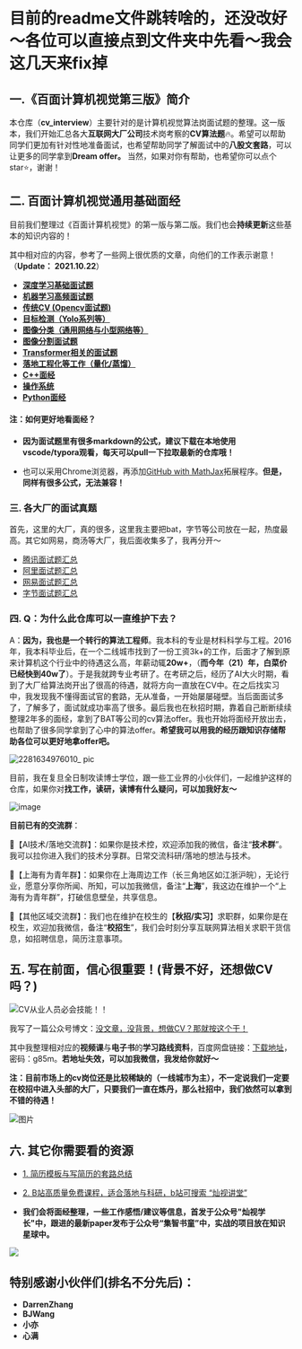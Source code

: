 # 目前的readme文件跳转啥的，还没改好～各位可以直接点到文件夹中先看～我会这几天来fix掉


## 一.《百面计算机视觉第三版》简介

本仓库（**cv_interview**）主要针对的是计算机视觉算法岗面试题的整理。这一版本，我们开始汇总各大**互联网大厂公司**技术岗考察的**CV算法题**:fire:。希望可以帮助同学们更加有针对性地准备面试，也希望帮助同学了解面试中的**八股文套路**，可以让更多的同学拿到**Dream offer。** 当然，如果对你有帮助，也希望你可以点个star⭐，谢谢！



## 二. 百面计算机视觉通用基础面经

目前我们整理过《百面计算机视觉》的第一版与第二版。我们也会**持续更新**这些基本的知识内容的！

其中相对应的内容，参考了一些网上很优质的文章，向他们的工作表示谢意！（**Update： 2021.10.22**）

- **[深度学习基础面试题](./通用计算机视觉算法面经/深度学习基础面试题/readme.md)**
- **[机器学习高频面试题](./通用计算机视觉算法面经/机器学习面试题/readme.md)**
- **[传统CV (Opencv面试题)](./通用计算机视觉算法面经/传统cv面试题/readme.md)**
- **[目标检测（Yolo系列等）](./通用计算机视觉算法面经/面标检测面试题/readme.md)**
- **[图像分类（通用网络与小型网络等）](./通用计算机视觉算法面经/图像分类面试题/readme.md)**
- **[图像分割面试题]((./通用计算机视觉算法面经/图像分割面试题/readme.md))**
- **[Transformer相关的面试题](./通用计算机视觉算法面经/Transformer面试题/readme.md)**
- **[落地工程化等工作（量化/蒸馏）](./通用计算机视觉算法面经/落地面试题(量化蒸馏等)/readme.md)**
- **[C++面经](/通用计算机视觉算法面经/C++与操作系统等面试题/C++面经题/readme.md)**
- **[操作系统](/通用计算机视觉算法面经/C++与操作系统等面试题/操作系统/readme.md)**
- **[Python面经](/通用计算机视觉算法面经/Python面试题/readme.md)**



#### 注：如何更好地看面经？

- **因为面试题里有很多markdown的公式，建议下载在本地使用vscode/typora观看，每天可以pull一下拉取最新的仓库哦！** 

- 也可以采用Chrome浏览器，再添加[GitHub with MathJax](https://chrome.google.com/webstore/detail/github-with-mathjax/ioemnmodlmafdkllaclgeombjnmnbima/related)拓展程序。**但是，同样有很多公式，无法兼容！**



### 三. 各大厂的面试真题



首先，这里的大厂，真的很多，这里我主要把bat，字节等公司放在一起，热度最高。其它如网易，商汤等大厂，我后面收集多了，我再分开～

- [腾讯面试题汇总](./大厂面试原题/腾讯/腾讯面试题.md)
- [阿里面试题汇总](./大厂面试原题/阿里/阿里面试题.md)
- [网易面试题汇总](./大厂面试原题/网易/readme.md)
- [字节面试题汇总](./大厂面试原题/字节/readme.md)



### 四. Q：**为什么此仓库可以一直维护下去？**

A：**因为，我也是一个转行的算法工程师**。我本科的专业是材料科学与工程。2016年，我本科毕业后，在一个二线城市找到了一份工资3k+的工作，后面才了解到原来计算机这个行业中的待遇这么高，年薪动辄**20w+**，（**而今年（21）年，白菜价已经快到40w了**）。于是我就跨专业考研了。在考研之后，经历了AI大火时期，看到了大厂给算法岗开出了很高的待遇，就将方向一直放在CV中。在之后找实习中，我发现我不懂得面试官的套路，无从准备，一开始屡屡碰壁。当后面面试多了，了解多了，面试就成功率高了很多。最后我也在秋招时期，靠着自己断断续续整理2年多的面经，拿到了BAT等公司的cv算法offer。我也开始将面经开放出去，也帮助了很多同学拿到了心中的算法offer。**希望我可以用我的经历跟知识存储帮助各位可以更好地拿offer吧。**


![2281634976010_ pic](https://user-images.githubusercontent.com/47493620/138548172-5341f763-2e5d-43cf-84e4-3258a0287347.jpg)



目前，我在复旦全日制攻读博士学位，跟一些工业界的小伙伴们，一起维护这样的仓库，如果你对**找工作，读研，读博有什么疑问，可以加我好友～**



![image](https://user-images.githubusercontent.com/47493620/137040634-1aabfda6-c8dc-4905-94ce-03eb5b800455.png)



**目前已有的交流群**：

:speech_balloon:【AI技术/落地交流群】：如果你是技术控，欢迎添加我的微信，备注“**技术群**”。我可以拉你进入我们的技术分享群。日常交流科研/落地的想法与技术。

:speech_balloon:【上海有为青年群】：如果你在上海周边工作（长三角地区如江浙沪皖），无论行业，愿意分享你所闻、所知，可以加我微信，备注“**上海**”，我这边在维护一个“上海有为青年群”，打破信息壁垒，共享信息。

:speech_balloon:【其他区域交流群】：我们也在维护在校生的【**秋招/实习**】求职群，如果你是在校生，欢迎加我微信，备注“**校招生**”，我们会时刻分享互联网算法相关求职干货信息，如招聘信息，简历注意事项。







## 五. 写在前面，信心很重要！(背景不好，还想做CV吗？)

![CV从业人员必会技能！！](https://user-images.githubusercontent.com/47493620/119588215-e8360b00-be02-11eb-8802-f1a840487c85.png)

我写了一篇公众号博文：[没文章，没背景，想做CV？那就按这个干！](https://mp.weixin.qq.com/s?__biz=MzkzNDIxMzE1NQ==&mid=2247485889&idx=1&sn=cc9e77174891a876264d087ba250c818&chksm=c241ea8df536639bb777b325bce49ef181d4ab2ea3f781b30ea964ae120e74f986ddbddbff0d&token=1223742475&lang=zh_CN#rd)

其中我整理相对应的**视频课**与**电子书**的**学习路线资料**，百度网盘链接：[下载地址](https://pan.baidu.com/s/1kOfOAKEhHByD2f2BTNEYFQ)，密码：g85m。**若地址失效，可以加我微信，我发给你就好～**



**注：目前市场上的cv岗位还是比较稀缺的（一线城市为主），不一定说我们一定要在校招中进入头部的大厂，只要我们一直在炼丹，那么社招中，我们依然可以拿到不错的待遇！**

![图片](https://mmbiz.qpic.cn/mmbiz_png/8SMJ0xH7ShdHYzvDlPibkmfM0v2uZsR13BlNTu2ibD6Ebxvmn8zc0JsuqlPMib60g7x8OJGbvZIaAVjqHEfKMZzibg/640?wx_fmt=png&tp=webp&wxfrom=5&wx_lazy=1&wx_co=1)







## 六. 其它你需要看的资源

- [1. 简历模板与写简历的套路总结](https://mp.weixin.qq.com/s?__biz=MzkzNDIxMzE1NQ==&mid=2247485095&idx=1&sn=b3fa4c5e87d2c883e4234a512b03f925&chksm=c241e5ebf5366cfd0e1e878d6f81cc441c39da645f53f470547a6e1ca8fad20d3de16f3055bb&token=507085599&lang=zh_CN#rd)

- [2. B站高质量免费课程，适合落地与科研，b站可搜索 “灿视讲堂”](https://space.bilibili.com/107817975)

- **我们会将面经整理，一些工作感悟/建议等信息，首发于公众号"灿视学长"中，跟进的最新paper发布于公众号“集智书童”中，实战的项目放在知识星球中。**


![](https://files.mdnice.com/user/6935/fc04e5eb-5297-4e95-bd5f-8c501aef4300.jpg)





## 特别感谢小伙伴们(排名不分先后)：

- **DarrenZhang**
- **BJWang**
- **小亦**
- **心满**

